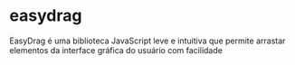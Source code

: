 # easydrag
EasyDrag é uma biblioteca JavaScript leve e intuitiva que permite arrastar elementos da interface gráfica do usuário com facilidade
